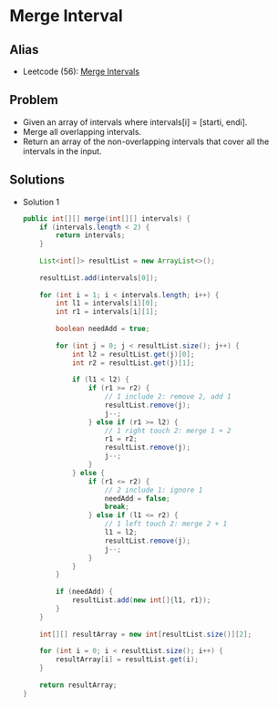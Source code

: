 # Merge Interval

## Alias
- Leetcode (56): [Merge Intervals](https://leetcode.com/problems/merge-intervals/)

## Problem
- Given an array of intervals where intervals[i] = [starti, endi].
- Merge all overlapping intervals.
- Return an array of the non-overlapping intervals that cover all the intervals in the input.

## Solutions
- Solution 1
  ```java
  public int[][] merge(int[][] intervals) {
      if (intervals.length < 2) {
          return intervals;
      }
        
      List<int[]> resultList = new ArrayList<>();
        
      resultList.add(intervals[0]);
        
      for (int i = 1; i < intervals.length; i++) {
          int l1 = intervals[i][0];
          int r1 = intervals[i][1];
            
          boolean needAdd = true;
            
          for (int j = 0; j < resultList.size(); j++) {
              int l2 = resultList.get(j)[0];
              int r2 = resultList.get(j)[1];
                
              if (l1 < l2) {
                  if (r1 >= r2) {
                      // 1 include 2: remove 2, add 1
                      resultList.remove(j);
                      j--;
                  } else if (r1 >= l2) {
                      // 1 right touch 2: merge 1 + 2
                      r1 = r2;
                      resultList.remove(j);
                      j--;
                  }
              } else {
                  if (r1 <= r2) {
                      // 2 include 1: ignore 1
                      needAdd = false;
                      break;
                  } else if (l1 <= r2) {
                      // 1 left touch 2: merge 2 + 1
                      l1 = l2; 
                      resultList.remove(j);
                      j--;
                  }
              }
          }
            
          if (needAdd) {
              resultList.add(new int[]{l1, r1});
          }
      }
        
      int[][] resultArray = new int[resultList.size()][2];
        
      for (int i = 0; i < resultList.size(); i++) {
          resultArray[i] = resultList.get(i);
      }
        
      return resultArray;
  }
  ```
